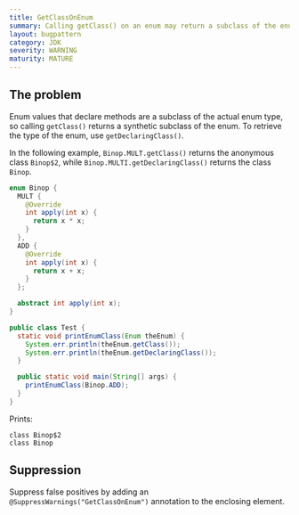 ```yaml
---
title: GetClassOnEnum
summary: Calling getClass() on an enum may return a subclass of the enum type
layout: bugpattern
category: JDK
severity: WARNING
maturity: MATURE
---
```


<!--
*** AUTO-GENERATED, DO NOT MODIFY ***
To make changes, edit the @BugPattern annotation or the explanation in docs/bugpattern.
-->

## The problem
Enum values that declare methods are a subclass of the actual enum type, so
calling `getClass()` returns a synthetic subclass of the enum. To retrieve
the type of the enum, use `getDeclaringClass()`.

In the following example, `Binop.MULT.getClass()` returns the anonymous class
`Binop$2`, while `Binop.MULTI.getDeclaringClass()` returns the class `Binop`.

```java
enum Binop {
  MULT {
    @Override
    int apply(int x) {
      return x * x;
    }
  },
  ADD {
    @Override
    int apply(int x) {
      return x + x;
    }
  };

  abstract int apply(int x);
}
```

```java
public class Test {
  static void printEnumClass(Enum theEnum) {
    System.err.println(theEnum.getClass());
    System.err.println(theEnum.getDeclaringClass());
  }

  public static void main(String[] args) {
    printEnumClass(Binop.ADD);
  }
}
```

Prints:

```
class Binop$2
class Binop
```

## Suppression
Suppress false positives by adding an `@SuppressWarnings("GetClassOnEnum")` annotation to the enclosing element.
